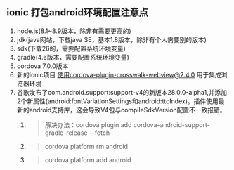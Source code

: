 ## ionic 打包android环境配置注意点

1. node.js(8.1~8.9版本，除非有需要更高的)
2. jdk(java网站，下载java SE，基本1.8版本，除非有个人需要别的版本)
3. sdk(下载26的，需要配置系统环境变量)
4. gradle(4.6版本，需要配置系统环境变量)
5. cordova 7.0.0版本
6. 新的ionic项目 使用cordova-plugin-crosswalk-webview@2.4.0 用于集成浏览器环境
7. 谷歌发布了com.android.support:support-v4的新版本28.0.0-alpha1,并添加2个新属性(android:fontVariationSettings和android:ttcIndex)。插件使用最新的android支持库，这会导致V4包与compileSdkVersion配置不一致报错。
    1. > 解决办法：cordova plugin add cordova-android-support-gradle-release --fetch
    2. > cordova platform rm android
    3. > cordova platform add android
